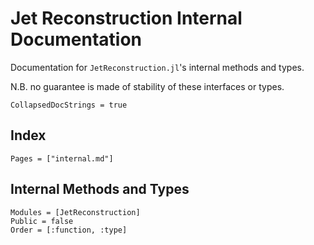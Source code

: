 # Jet Reconstruction Internal Documentation

Documentation for `JetReconstruction.jl`'s internal methods and types.

N.B. no guarantee is made of stability of these interfaces or types.

```@meta
CollapsedDocStrings = true
```

## Index

```@index
Pages = ["internal.md"]
```

## Internal Methods and Types

```@autodocs
Modules = [JetReconstruction]
Public = false
Order = [:function, :type]
```

